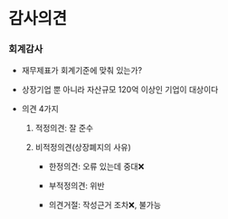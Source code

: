 # 감사의견

### 회계감사

* 재무제표가 회계기준에 맞춰 있는가?

* 상장기업 뿐 아니라 자산규모 120억 이상인 기업이 대상이다

* 의견 4가지

  1. 적정의견: 잘 준수

  2. 비적정의견(상장폐지의 사유)

     * 한정의견: 오류 있는데 중대❌

     * 부적정의견: 위반

     * 의견거절: 작성근거 조차❌, 불가능

